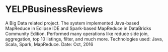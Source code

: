 # YELPBusinessReviews
A Big Data related project. The system implemented Java-based MapReduce in Eclipse IDE and Spark-based MapReduce in DataBricks Community Edition. 
Performed many operations like reduce side join, aggregation, top 10 listings, filter, and much more. 
Technologies used: Java, Scala, Spark, MapReduce. 
Date: Oct, 2016
